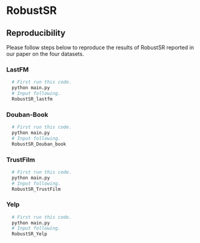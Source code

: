 # RobustSR

## Reproducibility
Please follow steps below to reproduce the results of RobustSR reported in our paper on the four datasets.
### LastFM
```python
  # First run this code.
  python main.py
  # Input following.
  RobustSR_lastfm
```
### Douban-Book
```python
  # First run this code.
  python main.py
  # Input following.
  RobustSR_Douban_book
```
### TrustFilm
```python
  # First run this code.
  python main.py
  # Input following.
  RobustSR_TrustFilm
```
### Yelp
```python
  # First run this code.
  python main.py
  # Input following.
  RobustSR_Yelp
```
